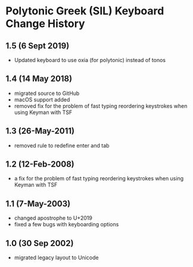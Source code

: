 Polytonic Greek (SIL) Keyboard Change History
=======================

1.5 (6 Sept 2019)
-----------------
* Updated keyboard to use oxia (for polytonic) instead of tonos

1.4 (14 May 2018)
-----------------
* migrated source to GitHub
* macOS support added
* removed fix for the problem of fast typing reordering keystrokes when using Keyman with TSF

1.3 (26-May-2011)
-----------------
*  removed rule to redefine enter and tab

1.2 (12-Feb-2008)
-----------------
* a fix for the problem of fast typing reordering keystrokes when using Keyman with TSF

1.1 (7-May-2003)
-----------------
* changed apostrophe to U+2019
* fixed a few bugs with keyboarding options

1.0 (30 Sep 2002)
-----------------
* migrated legacy layout to Unicode
